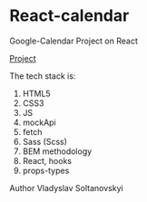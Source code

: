 # React-calendar

Google-Calendar Project on React

[Project](https://wonderful-raindrop-0d23f3.netlify.app/)

The tech stack is:

1. HTML5
2. CSS3
3. JS
4. mockApi
5. fetch
5. Sass (Scss) 
6. BEM methodology
7. React, hooks
8. props-types

Author Vladyslav Soltanovskyi
